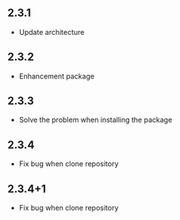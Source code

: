 ## 2.3.1

- Update architecture

## 2.3.2

- Enhancement package

## 2.3.3

- Solve the problem when installing the package

## 2.3.4
- Fix bug when clone repository

## 2.3.4+1
- Fix bug when clone repository